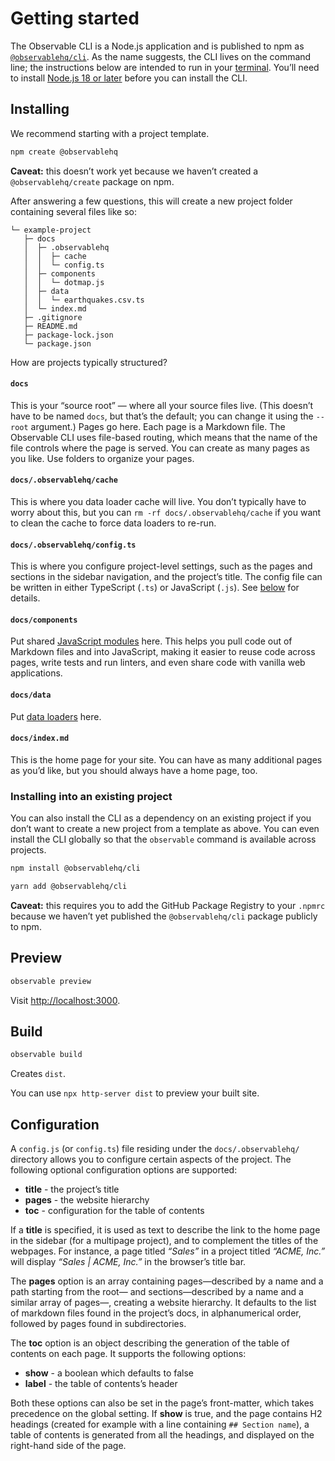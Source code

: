 # Getting started

The Observable CLI is a Node.js application and is published to npm as [`@observablehq/cli`](https://www.npmjs.com/package/@observablehq/cli). As the name suggests, the CLI lives on the command line; the instructions below are intended to run in your [terminal](https://support.apple.com/guide/terminal/open-or-quit-terminal-apd5265185d-f365-44cb-8b09-71a064a42125/mac). You’ll need to install [Node.js 18 or later](https://nodejs.org/) before you can install the CLI.

## Installing

We recommend starting with a project template.

```sh
npm create @observablehq
```

**Caveat:** this doesn’t work yet because we haven’t created a `@observablehq/create` package on npm.

After answering a few questions, this will create a new project folder containing several files like so:

```
└─ example-project
   ├─ docs
   │  ├─ .observablehq
   │  │  ├─ cache
   │  │  └─ config.ts
   │  ├─ components
   │  │  └─ dotmap.js
   │  ├─ data
   │  │  └─ earthquakes.csv.ts
   │  └─ index.md
   ├─ .gitignore
   ├─ README.md
   ├─ package-lock.json
   └─ package.json
```

How are projects typically structured?

#### `docs`

This is your “source root” — where all your source files live. (This doesn’t have to be named `docs`, but that’s the default; you can change it using the `--root` argument.) Pages go here. Each page is a Markdown file. The Observable CLI uses file-based routing, which means that the name of the file controls where the page is served. You can create as many pages as you like. Use folders to organize your pages.

#### `docs/.observablehq/cache`

This is where you data loader cache will live. You don’t typically have to worry about this, but you can `rm -rf docs/.observablehq/cache` if you want to clean the cache to force data loaders to re-run.

#### `docs/.observablehq/config.ts`

This is where you configure project-level settings, such as the pages and sections in the sidebar navigation, and the project’s title. The config file can be written in either TypeScript (`.ts`) or JavaScript (`.js`). See [below](#configuration) for details.

#### `docs/components`

Put shared [JavaScript modules](./javascript/imports) here. This helps you pull code out of Markdown files and into JavaScript, making it easier to reuse code across pages, write tests and run linters, and even share code with vanilla web applications.

#### `docs/data`

Put [data loaders](./loaders) here.

#### `docs/index.md`

This is the home page for your site. You can have as many additional pages as you’d like, but you should always have a home page, too.

### Installing into an existing project

You can also install the CLI as a dependency on an existing project if you don’t want to create a new project from a template as above. You can even install the CLI globally so that the `observable` command is available across projects.

```sh
npm install @observablehq/cli
```

```sh
yarn add @observablehq/cli
```

**Caveat:** this requires you to add the GitHub Package Registry to your `.npmrc` because we haven’t yet published the `@observablehq/cli` package publicly to npm.

## Preview

```sh
observable preview
```

Visit <http://localhost:3000>.

## Build

```sh
observable build
```

Creates `dist`.

You can use `npx http-server dist` to preview your built site.

## Configuration

A `config.js` (or `config.ts`) file residing under the `docs/.observablehq/` directory allows you to configure certain aspects of the project. The following optional configuration options are supported:

- **title** - the project’s title
- **pages** - the website hierarchy
- **toc** - configuration for the table of contents

If a **title** is specified, it is used as text to describe the link to the home page in the sidebar (for a multipage project), and to complement the titles of the webpages. For instance, a page titled _“Sales”_ in a project titled _“ACME, Inc.”_ will display _“Sales | ACME, Inc.”_ in the browser’s title bar.

The **pages** option is an array containing pages—described by a name and a path starting from the root— and sections—described by a name and a similar array of pages—, creating a website hierarchy. It defaults to the list of markdown files found in the project’s docs, in alphanumerical order, followed by pages found in subdirectories.

The **toc** option is an object describing the generation of the table of contents on each page. It supports the following options:

- **show** - a boolean which defaults to false
- **label** - the table of contents’s header

Both these options can also be set in the page’s front-matter, which takes precedence on the global setting. If **show** is true, and the page contains H2 headings (created for example with a line containing `## Section name`), a table of contents is generated from all the headings, and displayed on the right-hand side of the page.
